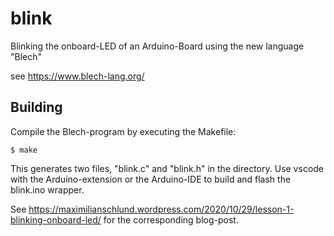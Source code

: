 # blink
Blinking the onboard-LED of an Arduino-Board using the new language "Blech"

see https://www.blech-lang.org/ 

## Building
Compile the Blech-program by executing the Makefile:
```
$ make
```
This generates two files, "blink.c" and "blink.h" in the directory.
Use vscode with the Arduino-extension or the Arduino-IDE to build and flash the blink.ino wrapper.

See https://maximilianschlund.wordpress.com/2020/10/29/lesson-1-blinking-onboard-led/ for the corresponding blog-post.
